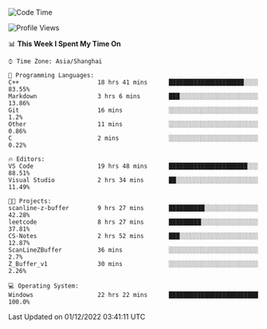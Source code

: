 <!--START_SECTION:waka-->
![Code Time](http://img.shields.io/badge/Code%20Time-401%20hrs%2056%20mins-blue)

![Profile Views](http://img.shields.io/badge/Profile%20Views-4-blue)

📊 **This Week I Spent My Time On** 

```text
⌚︎ Time Zone: Asia/Shanghai

💬 Programming Languages: 
C++                      18 hrs 41 mins      █████████████████████░░░░   83.55% 
Markdown                 3 hrs 6 mins        ███░░░░░░░░░░░░░░░░░░░░░░   13.86% 
Git                      16 mins             ░░░░░░░░░░░░░░░░░░░░░░░░░   1.2% 
Other                    11 mins             ░░░░░░░░░░░░░░░░░░░░░░░░░   0.86% 
C                        2 mins              ░░░░░░░░░░░░░░░░░░░░░░░░░   0.22%

🔥 Editors: 
VS Code                  19 hrs 48 mins      ██████████████████████░░░   88.51% 
Visual Studio            2 hrs 34 mins       ██░░░░░░░░░░░░░░░░░░░░░░░   11.49%

🐱‍💻 Projects: 
scanline-z-buffer        9 hrs 27 mins       ██████████░░░░░░░░░░░░░░░   42.28% 
leetcode                 8 hrs 27 mins       █████████░░░░░░░░░░░░░░░░   37.81% 
CS-Notes                 2 hrs 52 mins       ███░░░░░░░░░░░░░░░░░░░░░░   12.87% 
ScanLineZBuffer          36 mins             ░░░░░░░░░░░░░░░░░░░░░░░░░   2.7% 
Z_Buffer_v1              30 mins             ░░░░░░░░░░░░░░░░░░░░░░░░░   2.26%

💻 Operating System: 
Windows                  22 hrs 22 mins      █████████████████████████   100.0%

```


 Last Updated on 01/12/2022 03:41:11 UTC
<!--END_SECTION:waka-->